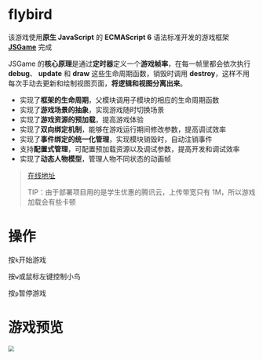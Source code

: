 # flybird

该游戏使用**原生 JavaScript** 的 **ECMAScript 6** 语法标准开发的游戏框架 [**JSGame**](https://github.com/hui0808/JSGame) 完成

JSGame 的**核心原理**是通过**定时器**定义一个**游戏帧率**，在每一帧里都会依次执行 **debug**、 **update** 和 **draw** 这些生命周期函数，销毁时调用 **destroy**，这样不用每次手动去更新和绘制视图页面，**将逻辑和视图分离出来**。

- 实现了**框架的生命周期**，父模块调用子模块的相应的生命周期函数
- 实现了**游戏场景的抽象**，实现游戏随时切换场景
- 实现了**游戏资源的预加载**，提高游戏体验
- 实现了**双向绑定机制**，能够在游戏运行期间修改参数，提高调试效率
- 实现了**事件绑定的统一化管理**，实现模块销毁时，自动注销事件
- 支持**配置式管理**，可配置预加载资源以及调试参数，提高开发和调试效率
- 实现了**动态人物模型**，管理人物不同状态的动画帧


> [在线地址](http://106.53.84.52/game/flybird/)
>
> TIP：由于部署项目用的是学生优惠的腾讯云，上传带宽只有 1M，所以游戏加载会有些卡顿

# 操作

按`k`开始游戏

按`w`或鼠标左键控制小鸟

按`p`暂停游戏

# 游戏预览

<img src="demo.gif" style="zoom: 75%;" />

